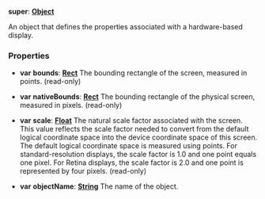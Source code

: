 **super**: **[Object](../gravity/object.md)**

An object that defines the properties associated with a hardware-based display.



### Properties

* **var** **bounds**: **[Rect](Rect.md)**
The bounding rectangle of the screen, measured in points. \(read-only\)

* **var** **nativeBounds**: **[Rect](Rect.md)**
The bounding rectangle of the physical screen, measured in pixels. \(read-only\)

* **var** **scale**: **[Float](../gravity/float.md)**
The natural scale factor associated with the screen. This value reflects the scale factor needed to convert from the default logical coordinate space into the device coordinate space of this screen. The default logical coordinate space is measured using points. For standard-resolution displays, the scale factor is 1.0 and one point equals one pixel. For Retina displays, the scale factor is 2.0 and one point is represented by four pixels. \(read-only\)

* **var** **objectName**: **[String](../gravity/string.md)**
The name of the object.





